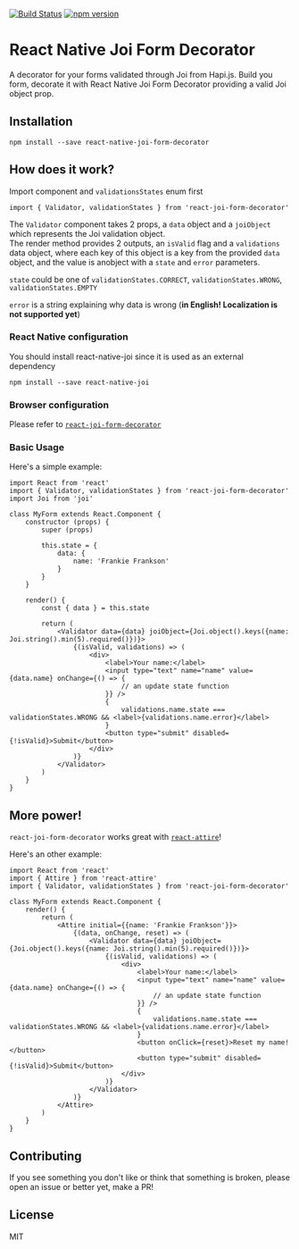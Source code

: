 [![Build Status](https://travis-ci.org/antoniogiordano/react-joi-form-decorator.svg?branch=master)](https://travis-ci.org/antoniogiordano/react-joi-form-decorator)
[![npm version](https://badge.fury.io/js/react-joi-form-decorator.svg)](https://badge.fury.io/js/react-joi-form-decorator)

# React Native Joi Form Decorator

A decorator for your forms validated through Joi from Hapi.js.
Build you form, decorate it with React Native Joi Form Decorator providing a valid Joi object prop.  

## Installation

```
npm install --save react-native-joi-form-decorator
```

## How does it work?

Import component and `validationsStates` enum first

`import { Validator, validationStates } from 'react-joi-form-decorator'`

The `Validator` component takes 2 props, a `data` object and a `joiObject` which represents the Joi validation object.  
The render method provides 2 outputs, an `isValid` flag and a `validations` data object, where each key of this object is a key from the provided `data` object, and the value is anobject with a `state` and `error` parameters.
 
`state` could be one of `validationStates.CORRECT`, `validationStates.WRONG`, `validationStates.EMPTY`
 
`error` is a string explaining why data is wrong (**in English! Localization is not supported yet**)

### React Native configuration

You should install react-native-joi since it is used as an external dependency

```
npm install --save react-native-joi
```
 
### Browser configuration

Please refer to [`react-joi-form-decorator`](https://github.com/antoniogiordano/react-joi-form-decorator)

### Basic Usage


Here's a simple example:

```
import React from 'react'
import { Validator, validationStates } from 'react-joi-form-decorator'
import Joi from 'joi'

class MyForm extends React.Component {
    constructor (props) {
        super (props)
            
        this.state = {
            data: {
                name: 'Frankie Frankson'
            }
        }
    }
    
    render() {
        const { data } = this.state
        
        return (
            <Validator data={data} joiObject={Joi.object().keys({name: Joi.string().min(5).required()})}>
                {(isValid, validations) => (
                    <div>
                        <label>Your name:</label>
                        <input type="text" name="name" value={data.name} onChange={() => {
                            // an update state function
                        }} />
                        {
                            validations.name.state === validationStates.WRONG && <label>{validations.name.error}</label>
                        }
                        <button type="submit" disabled={!isValid}>Submit</button>
                    </div>
                )}
            </Validator>
        )
    }
}
```

## More power!

`react-joi-form-decorator` works great with [`react-attire`](https://github.com/gianmarcotoso/react-attire)! 

Here's an other example:

```
import React from 'react'
import { Attire } from 'react-attire'
import { Validator, validationStates } from 'react-joi-form-decorator'

class MyForm extends React.Component {
    render() {
        return (
            <Attire initial={{name: 'Frankie Frankson'}}>
                {(data, onChange, reset) => (
                    <Validator data={data} joiObject={Joi.object().keys({name: Joi.string().min(5).required()})}>
                        {(isValid, validations) => (
                            <div>
                                <label>Your name:</label>
                                <input type="text" name="name" value={data.name} onChange={() => {
                                    // an update state function
                                }} />
                                {
                                    validations.name.state === validationStates.WRONG && <label>{validations.name.error}</label>
                                }
                                <button onClick={reset}>Reset my name!</button>
                                <button type="submit" disabled={!isValid}>Submit</button>
                            </div>
                        )}
                    </Validator>
                )}
            </Attire>
        )
    }
}
```

## Contributing

If you see something you don't like or think that something is broken, please open an issue or better yet, make a PR!

## License

MIT
